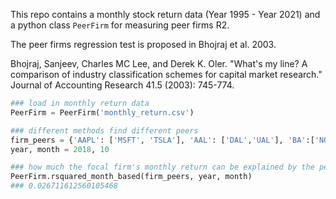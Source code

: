 This repo contains a monthly stock return data (Year 1995 - Year 2021) and a python class ```PeerFirm``` for measuring peer firms R2.

The peer firms regression test is proposed in Bhojraj et al. 2003. 

Bhojraj, Sanjeev, Charles MC Lee, and Derek K. Oler. "What's my line? A comparison of industry classification schemes for capital market research." Journal of Accounting Research 41.5 (2003): 745-774.

```python
### load in monthly return data
PeerFirm = PeerFirm('monthly_return.csv') 

### different methods find different peers
firm_peers = {'AAPL': ['MSFT', 'TSLA'], 'AAL': ['DAL','UAL'], 'BA':['NOC','RTX']} 
year, month = 2018, 10

### how much the focal firm's monthly return can be explained by the peers monthly return
PeerFirm.rsquared_month_based(firm_peers, year, month) 
### 0.026711612560105468

```
